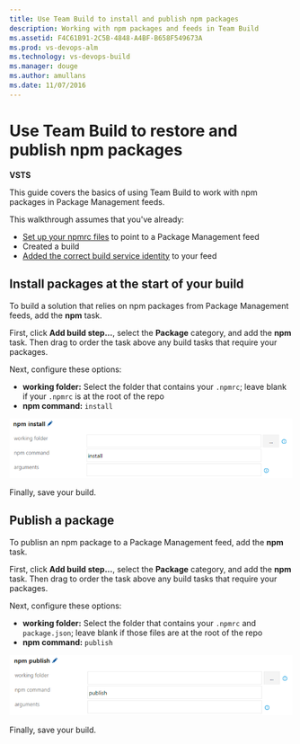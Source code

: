 ```yaml
---
title: Use Team Build to install and publish npm packages
description: Working with npm packages and feeds in Team Build
ms.assetid: F4C61B91-2C5B-4848-A4BF-B658F549673A
ms.prod: vs-devops-alm
ms.technology: vs-devops-build
ms.manager: douge
ms.author: amullans
ms.date: 11/07/2016
---
```


# Use Team Build to restore and publish npm packages

**VSTS**

This guide covers the basics of using Team Build to work with npm packages in Package Management feeds.

This walkthrough assumes that you've already:

- [Set up your npmrc files](/vsts/package/npm/npmrc) to point to a Package Management feed
- Created a build
- [Added the correct build service identity](/vsts/package/feeds/common-identities) to your feed

## Install packages at the start of your build

To build a solution that relies on npm packages from Package Management feeds, add the **npm** task. 

First, click **Add build step...**, select the **Package** category, and add the
**npm** task. Then drag to order the task above any build tasks that require 
your packages. 

Next, configure these options:

- **working folder:** Select the folder that contains your `.npmrc`; leave blank if your `.npmrc` is at the root of the repo
- **npm command:** `install`

![Team Build npm install step configuration](_img/team-build-npm-install.png)

Finally, save your build.

## Publish a package

To publisn an npm package to a Package Management feed, add the **npm** task. 

First, click **Add build step...**, select the **Package** category, and add the
**npm** task. Then drag to order the task above any build tasks that require 
your packages. 

Next, configure these options:

- **working folder:** Select the folder that contains your `.npmrc` and `package.json`; leave blank if those files are at the root of the repo
- **npm command:** `publish`

![Team Build npm publish step configuration](_img/team-build-npm-publish.png)

Finally, save your build.
